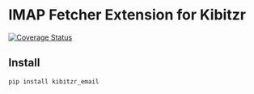 # IMAP Fetcher Extension for Kibitzr

[![Coverage Status](https://coveralls.io/repos/github/kibitzr/kibitzr-email/badge.svg?branch=master)](https://coveralls.io/github/kibitzr/kibitzr-email?branch=master)

## Install

```
pip install kibitzr_email
```
